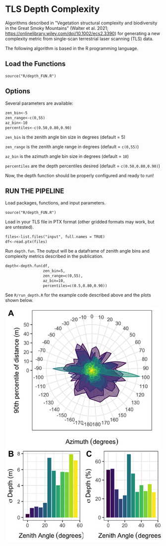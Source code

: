 # TLS Depth Complexity

Algorithms described in "Vegetation structural complexity and biodiversity in the Great Smoky Mountains" (Walter et al. 2021; https://onlinelibrary.wiley.com/doi/10.1002/ecs2.3390) for generating a new complexity metric from single-scan terrestrial laser scanning (TLS) data. 

The following algorithm is based in the R programming language.

## Load the Functions

```{r,echo=FALSE}
source("R/depth_FUN.R")
```

## Options
Several parameters are available: 

```{r,echo=FALSE}
zen_bin<-5
zen_range<-c(0,55)
az_bin<-10
percentiles<-c(0.50,0.80,0.90)
```

`zen_bin` is the zenith angle bin size in degrees (default = 5)

`zen_range` is the zenith angle range in degrees (default = `c(0,55)`)

`az_bin` is the azimuth angle bin size in degrees (default = `10`)

`percentiles` are the depth percentiles desired (default = `c(0.50,0.80,0.90)`)
 
Now, the depth function should be properly configured and ready to run!

## RUN THE PIPELINE
Load packages, functions, and input parameters.
```{r,echo=FALSE}
source("R/depth_FUN.R")
```

Load in your TLS file in PTX format (other gridded formats may work, but are untested).
```{r,echo=FALSE}
files<-list.files("input", full.names = TRUE)
df<-read.ptx(files)
```

Run `depth.fun`. The output will be a dataframe of zenith angle bins and complexity metrics described in the publication.
```{r,echo=TRUE}
depth<-depth.fun(df, 
                 zen_bin=5, 
                 zen_range=c(0,55), 
                 az_bin=10, 
                 percentiles=c(0.5,0.80,0.90))
```

See `R/run_depth.R` for the example code described above and the plots shown below.


![depth](output/plot_radius_depth_metrics.png)

